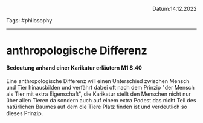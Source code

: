 <p align="right">Datum:14.12.2022</p>

Tags: #philosophy 

---
# anthropologische Differenz
#### Bedeutung anhand einer Karikatur erläutern M1 S.40
Eine anthropologische Differenz will einen Unterschied zwischen Mensch und Tier hinausbilden und verfährt dabei oft nach dem Prinzip "der Mensch als Tier mit extra Eigenschaft",  die Karikatur stellt den Menschen nicht nur über allen Tieren da sondern auch auf einem extra Podest das nicht Teil des natürlichen Baumes auf dem die Tiere Platz finden ist und verdeutlich so dieses Prinzip.